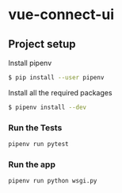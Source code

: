# vue-connect-ui

## Project setup

Install pipenv
```bash
$ pip install --user pipenv
```

Install all the required packages

```bash
$ pipenv install --dev
```

### Run the Tests

```bash
pipenv run pytest
```

### Run the app

```bash
pipenv run python wsgi.py
```